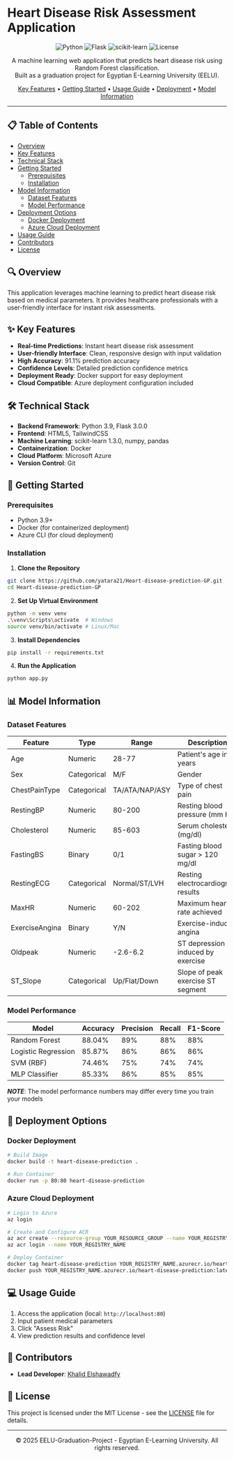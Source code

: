 # Heart Disease Risk Assessment Application

<div align="center">

![Python](https://img.shields.io/badge/python-v3.9-blue.svg)
![Flask](https://img.shields.io/badge/flask-v3.0.0-lightgrey.svg)
![scikit-learn](https://img.shields.io/badge/scikit--learn-1.3.0-orange.svg)
![License](https://img.shields.io/badge/license-MIT-green.svg)

A machine learning web application that predicts heart disease risk using Random Forest classification.  
Built as a graduation project for Egyptian E-Learning University (EELU).

[Key Features](#-key-features) •
[Getting Started](#-getting-started) •
[Usage Guide](#-usage-guide) •
[Deployment](#-deployment-options) •
[Model Information](#-model-information)

</div>

---

## 📋 Table of Contents
- [Overview](#-overview)
- [Key Features](#-key-features)
- [Technical Stack](#-technical-stack)
- [Getting Started](#-getting-started)
  - [Prerequisites](#prerequisites)
  - [Installation](#installation)
- [Model Information](#-model-information)
  - [Dataset Features](#dataset-features)
  - [Model Performance](#model-performance)
- [Deployment Options](#-deployment-options)
  - [Docker Deployment](#docker-deployment)
  - [Azure Cloud Deployment](#azure-cloud-deployment)
- [Usage Guide](#-usage-guide)
- [Contributors](#-contributors)
- [License](#-license)


## 🔍 Overview
This application leverages machine learning to predict heart disease risk based on medical parameters. It provides healthcare professionals with a user-friendly interface for instant risk assessments.

## ✨ Key Features
- **Real-time Predictions**: Instant heart disease risk assessment
- **User-friendly Interface**: Clean, responsive design with input validation
- **High Accuracy**: 91.1% prediction accuracy
- **Confidence Levels**: Detailed prediction confidence metrics
- **Deployment Ready**: Docker support for easy deployment
- **Cloud Compatible**: Azure deployment configuration included

## 🛠 Technical Stack
- **Backend Framework**: Python 3.9, Flask 3.0.0
- **Frontend**: HTML5, TailwindCSS
- **Machine Learning**: scikit-learn 1.3.0, numpy, pandas
- **Containerization**: Docker
- **Cloud Platform**: Microsoft Azure
- **Version Control**: Git

## 🚀 Getting Started

### Prerequisites
- Python 3.9+
- Docker (for containerized deployment)
- Azure CLI (for cloud deployment)

### Installation

1. **Clone the Repository**
```bash
git clone https://github.com/yatara21/Heart-disease-prediction-GP.git
cd Heart-disease-prediction-GP
```

2. **Set Up Virtual Environment**
```bash
python -m venv venv
.\venv\Scripts\activate  # Windows
source venv/bin/activate # Linux/Mac
```

3. **Install Dependencies**
```bash
pip install -r requirements.txt
```

4. **Run the Application**
```bash
python app.py
```

## 📊 Model Information

### Dataset Features
| Feature | Type | Range | Description |
|---------|------|--------|-------------|
| Age | Numeric | 28-77 | Patient's age in years |
| Sex | Categorical | M/F | Gender |
| ChestPainType | Categorical | TA/ATA/NAP/ASY | Type of chest pain |
| RestingBP | Numeric | 80-200 | Resting blood pressure (mm Hg) |
| Cholesterol | Numeric | 85-603 | Serum cholesterol (mg/dl) |
| FastingBS | Binary | 0/1 | Fasting blood sugar > 120 mg/dl |
| RestingECG | Categorical | Normal/ST/LVH | Resting electrocardiogram results |
| MaxHR | Numeric | 60-202 | Maximum heart rate achieved |
| ExerciseAngina | Binary | Y/N | Exercise-induced angina |
| Oldpeak | Numeric | -2.6-6.2 | ST depression induced by exercise |
| ST_Slope | Categorical | Up/Flat/Down | Slope of peak exercise ST segment |

### Model Performance
| Model | Accuracy | Precision | Recall | F1-Score |
|-------|----------|-----------|---------|-----------|
| Random Forest | 88.04% | 89% | 88% | 88% |
| Logistic Regression | 85.87% | 86% | 86% | 86% |
| SVM (RBF) | 74.46% | 75% | 74% | 74% |
| MLP Classifier | 85.33% | 86% | 85% | 85% |

***NOTE***: The model performance numbers may differ every time you train your models

## 🐳 Deployment Options

### Docker Deployment
```bash
# Build Image
docker build -t heart-disease-prediction .

# Run Container
docker run -p 80:80 heart-disease-prediction
```

### Azure Cloud Deployment
```bash
# Login to Azure
az login

# Create and Configure ACR
az acr create --resource-group YOUR_RESOURCE_GROUP --name YOUR_REGISTRY_NAME --sku Basic
az acr login --name YOUR_REGISTRY_NAME

# Deploy Container
docker tag heart-disease-prediction YOUR_REGISTRY_NAME.azurecr.io/heart-disease-prediction:latest
docker push YOUR_REGISTRY_NAME.azurecr.io/heart-disease-prediction:latest
```

## 💻 Usage Guide
1. Access the application (local: `http://localhost:80`)
2. Input patient medical parameters
3. Click "Assess Risk"
4. View prediction results and confidence level

## 👥 Contributors
- **Lead Developer**: [Khalid Elshawadfy](https://github.com/yatara21)


## 📄 License
This project is licensed under the MIT License - see the [LICENSE](LICENSE) file for details.

---

<div align="center">
© 2025 EELU-Graduation-Project - Egyptian E-Learning University.  
All rights reserved.
</div>
